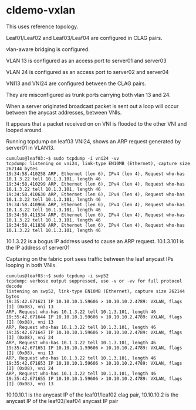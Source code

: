 # cldemo-vxlan

This uses reference topology.

Leaf01/Leaf02 and Leaf03/Leaf04 are configured in CLAG pairs.

vlan-aware bridging is configured.

VLAN 13 is configured as an access port to server01 and server03

VLAN 24 is configured as an access port to server02 and server04

VNI13 and VNI24 are configured between the CLAG pairs.

They are misconfigured as trunk ports carrying both vlan 13 and 24.

When a server originated broadcast packet is sent out a loop will occur between the anycast addresses, between VNIs.

It appears that a packet received on on VNI is flooded to the other VNI and looped around.

Running tcpdump on leaf03 VNI24, shows an ARP request generated by server01 in VLAN13.

```
cumulus@leaf03:~$ sudo tcpdump -i vni24 -vv
tcpdump: listening on vni24, link-type EN10MB (Ethernet), capture size 262144 bytes
19:34:58.410258 ARP, Ethernet (len 6), IPv4 (len 4), Request who-has 10.1.3.22 tell 10.1.3.101, length 46
19:34:58.410299 ARP, Ethernet (len 6), IPv4 (len 4), Request who-has 10.1.3.22 tell 10.1.3.101, length 46
19:34:58.410630 ARP, Ethernet (len 6), IPv4 (len 4), Request who-has 10.1.3.22 tell 10.1.3.101, length 46
19:34:58.410966 ARP, Ethernet (len 6), IPv4 (len 4), Request who-has 10.1.3.22 tell 10.1.3.101, length 46
19:34:58.411534 ARP, Ethernet (len 6), IPv4 (len 4), Request who-has 10.1.3.22 tell 10.1.3.101, length 46
19:34:58.411838 ARP, Ethernet (len 6), IPv4 (len 4), Request who-has 10.1.3.22 tell 10.1.3.101, length 46
```

10.1.3.22 is a bogus IP address used to cause an ARP request. 10.1.3.101 is the IP address of server01

Capturing on the fabric port sees traffic between the leaf anycast IPs looping in both VNIs.

```
cumulus@leaf03:~$ sudo tcpdump -i swp52
tcpdump: verbose output suppressed, use -v or -vv for full protocol decode
listening on swp52, link-type EN10MB (Ethernet), capture size 262144 bytes
19:35:42.671621 IP 10.10.10.1.59606 > 10.10.10.2.4789: VXLAN, flags [I] (0x08), vni 13
ARP, Request who-has 10.1.3.22 tell 10.1.3.101, length 46
19:35:42.671644 IP 10.10.10.1.59606 > 10.10.10.2.4789: VXLAN, flags [I] (0x08), vni 13
ARP, Request who-has 10.1.3.22 tell 10.1.3.101, length 46
19:35:42.671647 IP 10.10.10.1.59606 > 10.10.10.2.4789: VXLAN, flags [I] (0x08), vni 24
ARP, Request who-has 10.1.3.22 tell 10.1.3.101, length 46
19:35:42.671651 IP 10.10.10.1.59606 > 10.10.10.2.4789: VXLAN, flags [I] (0x08), vni 13
ARP, Request who-has 10.1.3.22 tell 10.1.3.101, length 46
19:35:42.671653 IP 10.10.10.1.59606 > 10.10.10.2.4789: VXLAN, flags [I] (0x08), vni 24
ARP, Request who-has 10.1.3.22 tell 10.1.3.101, length 46
19:35:42.671655 IP 10.10.10.1.59606 > 10.10.10.2.4789: VXLAN, flags [I] (0x08), vni 13
```

10.10.10.1 is the anycast IP of the leaf01/leaf02 clag pair, 10.10.10.2 is the anycast IP of the leaf03/leaf04 anycast IP pair



